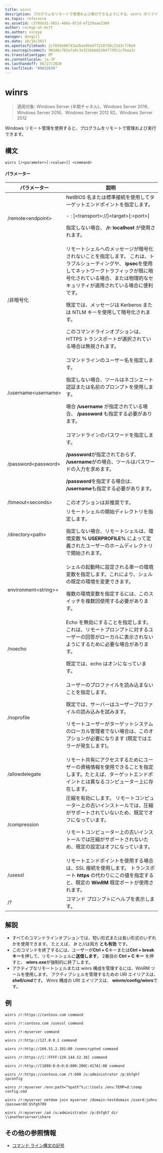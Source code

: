 ```yaml
---
title: winrs
description: プログラムをリモートで管理および実行できるようにする、winrs のリファレンス記事です。
ms.topic: reference
ms.assetid: c370de31-5651-400a-872d-ef229aae2309
author: coreyp-at-msft
ms.author: coreyp
manager: dongill
ms.date: 10/16/2017
ms.openlocfilehash: 2cf659e06f43a26ae95e4ff218758c21d3cf78e9
ms.sourcegitcommit: 96d46c702e7a9c3a321bbbb5284f73911c7baa3c
ms.translationtype: MT
ms.contentlocale: ja-JP
ms.lasthandoff: 08/27/2020
ms.locfileid: "89022636"
---
```

# <a name="winrs"></a>winrs

> 適用対象: Windows Server (半期チャネル)、Windows Server 2019、Windows Server 2016、Windows Server 2012 R2、Windows Server 2012

Windows リモート管理を使用すると、プログラムをリモートで管理および実行できます。
## <a name="syntax"></a>構文
```
winrs [/<parameter>[:<value>]] <command>
```
#### <a name="parameters"></a>パラメーター

|           パラメーター            |                                                                                                                                                                                    説明                                                                                                                                                                                     |
|--------------------------------|------------------------------------------------------------------------------------------------------------------------------------------------------------------------------------------------------------------------------------------------------------------------------------------------------------------------------------------------------------------------------------|
|      /remote\<endpoint>       |                                                                                          NetBIOS 名または標準接続を使用してターゲットエンドポイントを指定します。<p>-   <url>: [\<transport>://]\<target>[:\<port>]<p>指定しない場合、 **/r: localhost** が使用されます。                                                                                          |
|          /非暗号化          | リモートシェルへのメッセージが暗号化されないことを指定します。 これは、トラブルシューティングや、 **ipsec**を使用してネットワークトラフィックが既に暗号化されている場合、または物理的なセキュリティが適用されている場合に便利です。<p>既定では、メッセージは Kerberos または NTLM キーを使用して暗号化されます。<p>このコマンドラインオプションは、HTTPS トランスポートが選択されている場合は無視されます。 |
|     /username\<username>      |                                                                                コマンドラインのユーザー名を指定します。<p>指定しない場合、ツールはネゴシエート認証または名前のプロンプトを使用します。<p>場合 **/username** が指定されている場合、 **/password** も指定する必要があります。                                                                                 |
|     /password\<password>      |                                                                           コマンドラインのパスワードを指定します。<p>**/password**が指定されておらず、 **/username**がの場合、ツールはパスワードの入力を求めます。<p>**/password**を指定する場合は、 **/username**も指定する必要があります。                                                                            |
|      /timeout\<seconds>       |                                                                                                                                                                             このオプションは非推奨です。                                                                                                                                                                             |
|       /directory\<path>       |                                                                                            リモートシェルの開始ディレクトリを指定します。<p>指定しない場合、リモートシェルは、環境変数 **% USERPROFILE%** によって定義されたユーザーのホームディレクトリで開始されます。                                                                                             |
| environment\<string>=<value> |                                                                          シェルの起動時に設定される単一の環境変数を指定します。これにより、シェルの既定の環境を変更できます。<p>複数の環境変数を指定するには、このスイッチを複数回使用する必要があります。                                                                          |
|            /noecho             |                                                                                                    Echo を無効にすることを指定します。 これは、リモートプロンプトに対するユーザーの回答がローカルに表示されないようにするために必要な場合があります。<p>既定では、echo はオンになっています。                                                                                                    |
|           /noprofile           |                                              ユーザーのプロファイルを読み込まないことを指定します。<p>既定では、サーバーはユーザープロファイルの読み込みを試みます。<p>リモートユーザーがターゲットシステムのローカル管理者でない場合は、このオプションが必要になります (既定ではエラーが発生します)。                                               |
|         /allowdelegate         |                                                                                                                  リモート共有にアクセスするためにユーザーの資格情報を使用できることを指定します。たとえば、ターゲットエンドポイントとは異なるコンピューター上に存在します。                                                                                                                   |
|          /compression          |                                                                           圧縮を有効にします。  リモートコンピューター上の古いインストールでは、圧縮がサポートされていないため、既定でオフになっています。<p>リモートコンピューター上の古いインストールでは圧縮がサポートされないため、既定の設定はオフになっています。                                                                           |
|            /usessl             |                                                                                                               リモートエンドポイントを使用する場合は、SSL 接続を使用します。  トランスポート **https** の代わりにこの値を指定すると、既定の **WinRM** 既定ポートが使用されます。                                                                                                                |
|               /?               |                                                                                                                                                                        コマンド プロンプトにヘルプを表示します。                                                                                                                                                                        |

## <a name="remarks"></a>解説
-   すべてのコマンドラインオプションでは、短い形式または長い形式のいずれかを使用できます。 たとえば、 **/r** と//は両方 **とも有効** です。
-   このコマンドを終了するには、ユーザーが**Ctrl + C**キーまたは**Ctrl + break キー**を押して、リモートシェルに**送信します**。 2番目の **Ctrl + C キー** を押すと、 **winrs.exe**が強制的に終了します。
-   アクティブなリモートシェルまたは winrs 構成を管理するには、WinRM ツールを使用します。  アクティブシェルを管理するための URI エイリアスは、 **shell/cmd**です。  Winrs 構成の URI エイリアスは、 **winrm/config/winrs**です。

## <a name="examples"></a>例
```
winrs /r:https://contoso.com command
```
```
winrs /r:contoso.com /usessl command
```
```
winrs /r:myserver command
```
```
winrs /r:http://127.0.0.1 command
```
```
winrs /r:http://169.51.2.101:80 /unencrypted command
```
```
winrs /r:https://[::FFFF:129.144.52.38] command
```
```
winrs /r:http://[1080:0:0:0:8:800:200C:417A]:80 command
```
```
winrs /r:https://contoso.com /t:600 /u:administrator /p:$%fgh7 ipconfig
```
```
winrs /r:myserver /env:path=^%path^%;c:\tools /env:TEMP=d:\temp config.cmd
```
```
winrs /r:myserver netdom join myserver /domain:testdomain /userd:johns /passwordd:$%fgh789
```
```
winrs /r:myserver /ad /u:administrator /p:$%fgh7 dir \\anotherserver\share
```

## <a name="additional-references"></a>その他の参照情報
- [コマンド ライン構文の記号](command-line-syntax-key.md)

